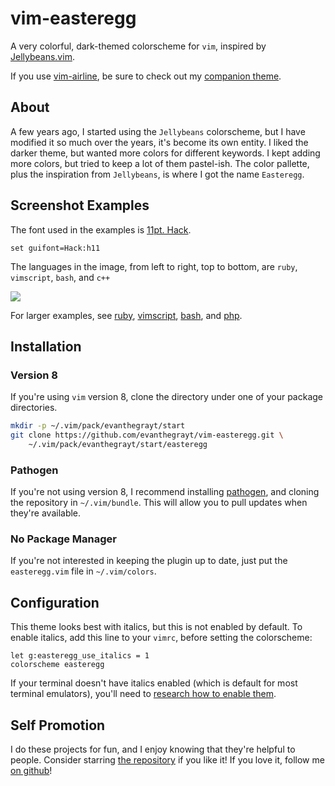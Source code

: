 # vim-easteregg
A very colorful, dark-themed colorscheme for `vim`, inspired by
[Jellybeans.vim](https://github.com/nanotech/jellybeans.vim).

If you use [vim-airline](https://github.com/vim-airline/vim-airline), be sure to
check out my [companion
theme](https://github.com/evanthegrayt/vim-easteregg-airline).

## About
A few years ago, I started using the `Jellybeans` colorscheme, but I have
modified it so much over the years, it's become its own entity. I liked the
darker theme, but wanted more colors for different keywords. I kept adding more
colors, but tried to keep a lot of them pastel-ish. The color pallette, plus the
inspiration from `Jellybeans`, is where I got the name `Easteregg`.

## Screenshot Examples
The font used in the examples is [11pt. Hack](https://sourcefoundry.org/hack/).
```vim
set guifont=Hack:h11
```
The languages in the image, from left to right, top to bottom, are `ruby`,
`vimscript`, `bash`, and `c++`

![](https://user-images.githubusercontent.com/12698076/69293829-adc92d80-0bcf-11ea-867d-943080006a44.jpg)

For larger examples, see
[ruby](https://user-images.githubusercontent.com/12698076/74897742-9da32480-535d-11ea-95b2-04af765f3bbd.png),
[vimscript](https://user-images.githubusercontent.com/12698076/74897836-da6f1b80-535d-11ea-9b57-0e02035992fe.png),
[bash](https://user-images.githubusercontent.com/12698076/74898172-b5c77380-535e-11ea-9d46-0baf0f625934.png),
and
[php](https://user-images.githubusercontent.com/12698076/75001489-220daa00-5427-11ea-9e4f-128a74ee2ee5.png).

## Installation
### Version 8
If you're using `vim` version 8, clone the directory under one of your package
directories.

```bash
mkdir -p ~/.vim/pack/evanthegrayt/start
git clone https://github.com/evanthegrayt/vim-easteregg.git \
    ~/.vim/pack/evanthegrayt/start/easteregg
```

### Pathogen
If you're not using version 8, I recommend installing
[pathogen](https://github.com/tpope/vim-pathogen), and cloning the repository in
`~/.vim/bundle`. This will allow you to pull updates when they're available.

### No Package Manager
If you're not interested in keeping the plugin up to date, just put the
`easteregg.vim` file in `~/.vim/colors`.

## Configuration
This theme looks best with italics, but this is not enabled by default. To
enable italics, add this line to your `vimrc`, before setting the colorscheme:
```vim
let g:easteregg_use_italics = 1
colorscheme easteregg
```
If your terminal doesn't have italics enabled (which is default for most
terminal emulators), you'll need to [research how to enable
them](https://github.com/evanthegrayt/dotfiles/blob/master/dotfiles/xterm-256color.terminfo#L3).

## Self Promotion
I do these projects for fun, and I enjoy knowing that they're helpful to people.
Consider starring [the
repository](https://github.com/evanthegrayt/vim-easteregg) if you like it! If
you love it, follow me [on github](https://github.com/evanthegrayt)!
